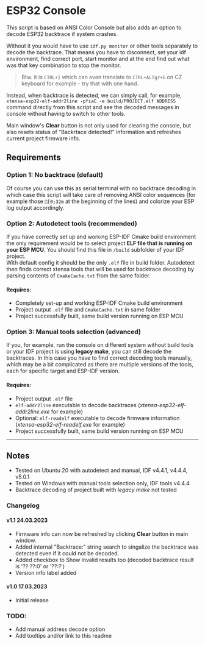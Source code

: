 # ESP32 Console

This script is based on ANSI Color Console but also adds an option to decode ESP32 backtrace if system crashes. 

Without it you would have to use `idf.py monitor` or other tools separately to decode the backtrace. That means you have to disconnect, set your idf environment, find correct port, start monitor and at the end find out what was that key combination to stop the monitor. 

> Btw. it is `CTRL+]` which can even translate to `CTRL+ALTgr+G` on CZ keyboard for example - try that with one hand.

Instead, when backtrace is detected, we can simply call, for example, `xtensa-esp32-elf-addr2line -pfiaC -e build/PROJECT.elf ADDRESS` command directly from this script and see the decoded messages in console without having to switch to other tools. 

Main window's **Clear** button is not only used for clearing the console, but also resets status of "Backrtace detected!" information and refreshes current project firmware info.

## Requirements

### Option 1: No backtrace (default)

Of course you can use this as serial terminal with no backtrace decoding in which case this script will take care of removing ANSI color sequences (for example those `[0;32m` at the beginning of the lines) and colorize your ESP log output accordingly.


### Option 2: Autodetect tools (recommended)

If you have correctly set up and working ESP-IDF Cmake build environment the only requirement would be to select project **ELF file that is running on your ESP MCU**. You should find this file in `/build` subfolder of your IDF project.  
With default config it should be the only `.elf` file in build folder. Autodetect then finds correct xtensa tools that will be used for backtrace decoding by parsing contents of `CmakeCache.txt` from the same folder.

#### Requires:
- Completely set-up and working ESP-IDF Cmake build environment
- Project output `.elf` file and `CmakeCache.txt` in same folder
- Project successfully built, same build version running on ESP MCU


### Option 3: Manual tools selection (advanced)

If you, for example, run the console on different system without build tools or your IDF project is using **legacy make**, you can still decode the backtraces. In this case you have to find correct decoding tools manually, which may be a bit complicated as there are multiple versions of the tools, each for specific target and ESP-IDF version. 

#### Requires:
- Project output `.elf` file
- `elf-addr2line` executable to decode backtraces (*xtensa-esp32-elf-addr2line.exe* for example)
- Optional: `elf-readelf` executable to decode firmware information (*xtensa-esp32-elf-readelf.exe* for example) 
- Project successfully built, same build version running on ESP MCU

----

## Notes

- Tested on Ubuntu 20 with autodetect and manual, IDF v4.4.1, v4.4.4, v5.0.1
- Tested on Windows with manual tools selection only, IDF tools v4.4.4
- Backtrace decoding of project built with *legacy make* not tested

### Changelog

#### v1.1 24.03.2023

- Firmware info can now be refreshed by clicking **Clear** button in main window.
- Added internal "Backtrace:" string search to singalize the backtrace was detected even if it could not be decoded.
- Added checkbox to Show invalid results too (decoded backtrace result is '?? ??:0' or '??:?')
- Version info label added

#### v1.0 17.03.2023

- Initial release

### TODO:

- Add manual address decode option 
- Add tooltips and/or link to this readme

